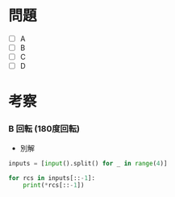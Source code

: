 # 問題
* [ ] A
* [ ] B
* [ ] C
* [ ] D

# 考察
### B 回転 (180度回転)
- 別解
```python
inputs = [input().split() for _ in range(4)]

for rcs in inputs[::-1]:
    print(*rcs[::-1])
```